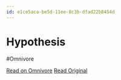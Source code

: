 ```yaml
---
id: e1ce5aca-be5d-11ee-8c3b-dfad22b8454d
---
```


# Hypothesis
#Omnivore

[Read on Omnivore](https://omnivore.app/me/hypothesis-18d5373769b)
[Read Original](https://hypothes.is/a/nqjoMr5dEe6J0gPb3fMbrw)

